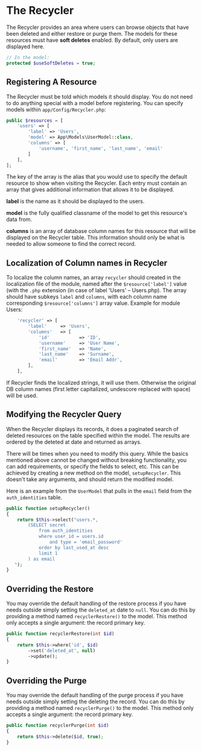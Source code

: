 # The Recycler

The Recycler provides an area where users can browse objects that have been deleted and either restore or purge them. 
The models for these resources must have **soft deletes** enabled. By default, only users are displayed here. 

```php
// In the model:
protected $useSoftDeletes = true;
```

## Registering A Resource

The Recycler must be told which models it should display. You do not need to do anything special with a model
before registering. You can specify models within ``app/Config/Recycler.php``: 

```php
public $resources = [
    'users' => [
        'label' => 'Users',
        'model' => App\Models\UserModel::class,
        'columns' => [
            'username', 'first_name', 'last_name', 'email'
        ]
    ],
];
```

The key of the array is the alias that you would use to specify the default resource to show when visiting the
Recycler. Each entry must contain an array that gives additional information that allows it to be displayed. 

**label** is the name as it should be displayed to the users. 

**model** is the fully qualified classname of the model to get this resource's data from.

**columns** is an array of database column names for this resource that will be displayed on the Recycler table. 
This information should only be what is needed to allow someone to find the correct record. 

## Localization of Column names in Recycler

To localize the column names, an array `recycler` should created in the localization file of the module, named after the `$resource['label']` value (with the `.php` extension (in case of label 'Users' – Users.php). The array should have subkeys `label` and `columns`, with each column name corresponding `$resource['columns']` array value. Example for module Users:

```php
    'recycler' => [
        'label'     => 'Users',
        'columns'   => [
            'id'           => 'ID',
            'username'     => 'User Name',
            'first_name'   => 'Name',
            'last_name'    => 'Surname',
            'email'        => 'Email Addr',  
        ],
    ],
```

If Recycler finds the localized strings, it will use them. Otherwise the original DB column names (first letter capitalized, undescore replaced with space) will be used.

## Modifying the Recycler Query

When the Recycler displays its records, it does a paginated search of deleted resources on the table specified
within the model. The results are ordered by the deteted at date and returned as arrays. 

There will be times when you need to modify this query. While the basics mentioned above cannot be changed without
breaking functionality, you can add requirements, or specify the fields to select, etc. This can be achieved by
creating a new method on the model, `setupRecycler`. This doesn't take any arguments, and should return the modified
model. 

Here is an example from the `UserModel` that pulls in the `email` field from the `auth_identities` table.  

```php
public function setupRecycler()
{
    return $this->select("users.*, 
        (SELECT secret 
            from auth_identities 
            where user_id = users.id
                and type = 'email_password'
            order by last_used_at desc 
            limit 1
        ) as email
   ");
}
```

## Overriding the Restore

You may override the default handling of the restore process if you have needs outside simply setting the 
`deleted_at` date to `null`. You can do this by providing a method named `recyclerRestore()` to the model. 
This method only accepts a single argument: the record primary key. 

```php
public function recyclerRestore(int $id) 
{
    return $this->where('id', $id)
        ->set('deleted_at', null)
        ->update();
}
```

## Overriding the Purge

You may override the default handling of the purge process if you have needs outside simply setting the
deleting the record. You can do this by providing a method named `recyclerPurge()` to the model.
This method only accepts a single argument: the record primary key.

```php
public function recyclerPurge(int $id) 
{
    return $this->delete($id, true);
}
```

